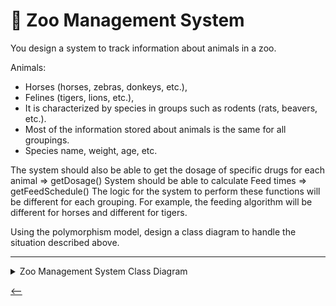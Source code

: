 # 🐯 Zoo Management System

You design a system to track information about animals in a zoo.

Animals:

-   Horses (horses, zebras, donkeys, etc.),
-   Felines (tigers, lions, etc.),
-   It is characterized by species in groups such as rodents (rats, beavers, etc.).
-   Most of the information stored about animals is the same for all groupings.
-   Species name, weight, age, etc.

The system should also be able to get the dosage of specific drugs for each animal => getDosage() System should be able to calculate Feed times => getFeedSchedule() The logic for the system to perform these functions will be different for each grouping. For example, the feeding algorithm will be different for horses and different for tigers.

Using the polymorphism model, design a class diagram to handle the situation described above.

---

<details>
<summary>Zoo Management System Class Diagram</summary>
<a href="https://app.gleek.io/diagrams/2q-iScPPruaQ-JRJMNqa7w" target="_blank">
    <img src="https://sketchertest.blob.core.windows.net/previewimages/2q-iScPPruaQ-JRJMNqa7w.png" alt="Zoo Management System" title="Zoo Management System" />
</a>
    
</details>

[<--](../ReadMe.md)
